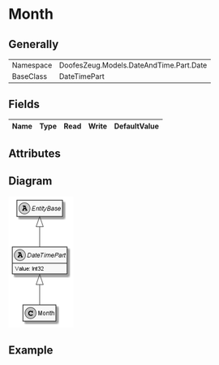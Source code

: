 ﻿# Month

## Generally

|||
|:-|:-|
|Namespace|DoofesZeug.Models.DateAndTime.Part.Date|
|BaseClass|DateTimePart|

## Fields

|Name|Type|Read|Write|DefaultValue|
|:---|:---|:--:|:---:|:-----------|

## Attributes

## Diagram

![Month.png](./Month.png "Month")

## Example

